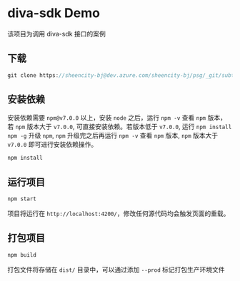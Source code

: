 # diva-sdk Demo

该项目为调用 diva-sdk 接口的案例

## 下载

```javascript
git clone https://sheencity-bj@dev.azure.com/sheencity-bj/psg/_git/subtree-test-b
```

## 安装依赖

安装依赖需要 `npm@v7.0.0` 以上，安装 `node` 之后，运行 `npm -v` 查看 `npm` 版本，若 `npm` 版本大于 `v7.0.0`, 可直接安装依赖。若版本低于 `v7.0.0`, 运行 `npm install npm -g` 升级 `npm`,  `npm` 升级完之后再运行 `npm -v` 查看 `npm` 版本, `npm` 版本大于 `v7.0.0` 即可进行安装依赖操作。

```javascript
npm install
```

## 运行项目

```javascript
npm start
```

项目将运行在 `http://localhost:4200/`，修改任何源代码均会触发页面的重载。

## 打包项目

```javascript
npm build
```

打包文件将存储在 `dist/` 目录中，可以通过添加 `--prod` 标记打包生产环境文件
